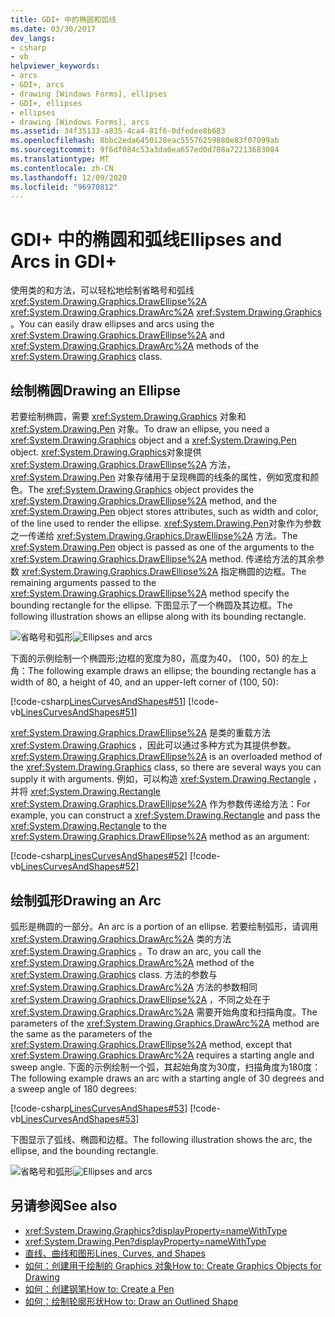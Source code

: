 ```yaml
---
title: GDI+ 中的椭圆和弧线
ms.date: 03/30/2017
dev_langs:
- csharp
- vb
helpviewer_keywords:
- arcs
- GDI+, arcs
- drawing [Windows Forms], ellipses
- GDI+, ellipses
- ellipses
- drawing [Windows Forms], arcs
ms.assetid: 34f35133-a835-4ca4-81f6-0dfedee8b683
ms.openlocfilehash: 8bbc2eda6450128eac55576259880e83f07099ab
ms.sourcegitcommit: 9f6df084c53a3da0ea657ed0d708a72213683084
ms.translationtype: MT
ms.contentlocale: zh-CN
ms.lasthandoff: 12/09/2020
ms.locfileid: "96970812"
---
```

# <a name="ellipses-and-arcs-in-gdi"></a><span data-ttu-id="a3e15-102">GDI+ 中的椭圆和弧线</span><span class="sxs-lookup"><span data-stu-id="a3e15-102">Ellipses and Arcs in GDI+</span></span>
<span data-ttu-id="a3e15-103">使用类的和方法，可以轻松地绘制省略号和弧线 <xref:System.Drawing.Graphics.DrawEllipse%2A> <xref:System.Drawing.Graphics.DrawArc%2A> <xref:System.Drawing.Graphics> 。</span><span class="sxs-lookup"><span data-stu-id="a3e15-103">You can easily draw ellipses and arcs using the <xref:System.Drawing.Graphics.DrawEllipse%2A> and <xref:System.Drawing.Graphics.DrawArc%2A> methods of the <xref:System.Drawing.Graphics> class.</span></span>  
  
## <a name="drawing-an-ellipse"></a><span data-ttu-id="a3e15-104">绘制椭圆</span><span class="sxs-lookup"><span data-stu-id="a3e15-104">Drawing an Ellipse</span></span>  
 <span data-ttu-id="a3e15-105">若要绘制椭圆，需要 <xref:System.Drawing.Graphics> 对象和 <xref:System.Drawing.Pen> 对象。</span><span class="sxs-lookup"><span data-stu-id="a3e15-105">To draw an ellipse, you need a <xref:System.Drawing.Graphics> object and a <xref:System.Drawing.Pen> object.</span></span> <span data-ttu-id="a3e15-106"><xref:System.Drawing.Graphics>对象提供 <xref:System.Drawing.Graphics.DrawEllipse%2A> 方法， <xref:System.Drawing.Pen> 对象存储用于呈现椭圆的线条的属性，例如宽度和颜色。</span><span class="sxs-lookup"><span data-stu-id="a3e15-106">The <xref:System.Drawing.Graphics> object provides the <xref:System.Drawing.Graphics.DrawEllipse%2A> method, and the <xref:System.Drawing.Pen> object stores attributes, such as width and color, of the line used to render the ellipse.</span></span> <span data-ttu-id="a3e15-107"><xref:System.Drawing.Pen>对象作为参数之一传递给 <xref:System.Drawing.Graphics.DrawEllipse%2A> 方法。</span><span class="sxs-lookup"><span data-stu-id="a3e15-107">The <xref:System.Drawing.Pen> object is passed as one of the arguments to the <xref:System.Drawing.Graphics.DrawEllipse%2A> method.</span></span> <span data-ttu-id="a3e15-108">传递给方法的其余参数 <xref:System.Drawing.Graphics.DrawEllipse%2A> 指定椭圆的边框。</span><span class="sxs-lookup"><span data-stu-id="a3e15-108">The remaining arguments passed to the <xref:System.Drawing.Graphics.DrawEllipse%2A> method specify the bounding rectangle for the ellipse.</span></span> <span data-ttu-id="a3e15-109">下图显示了一个椭圆及其边框。</span><span class="sxs-lookup"><span data-stu-id="a3e15-109">The following illustration shows an ellipse along with its bounding rectangle.</span></span>  
  
 <span data-ttu-id="a3e15-110">![省略号和弧形](./media/aboutgdip02-art05.gif "Aboutgdip02_art05")</span><span class="sxs-lookup"><span data-stu-id="a3e15-110">![Ellipses and arcs](./media/aboutgdip02-art05.gif "Aboutgdip02_art05")</span></span>  
  
 <span data-ttu-id="a3e15-111">下面的示例绘制一个椭圆形;边框的宽度为80，高度为40， (100，50) 的左上角：</span><span class="sxs-lookup"><span data-stu-id="a3e15-111">The following example draws an ellipse; the bounding rectangle has a width of 80, a height of 40, and an upper-left corner of (100, 50):</span></span>  
  
 [!code-csharp[LinesCurvesAndShapes#51](~/samples/snippets/csharp/VS_Snippets_Winforms/LinesCurvesAndShapes/CS/Class1.cs#51)]
 [!code-vb[LinesCurvesAndShapes#51](~/samples/snippets/visualbasic/VS_Snippets_Winforms/LinesCurvesAndShapes/VB/Class1.vb#51)]  
  
 <span data-ttu-id="a3e15-112"><xref:System.Drawing.Graphics.DrawEllipse%2A> 是类的重载方法 <xref:System.Drawing.Graphics> ，因此可以通过多种方式为其提供参数。</span><span class="sxs-lookup"><span data-stu-id="a3e15-112"><xref:System.Drawing.Graphics.DrawEllipse%2A> is an overloaded method of the <xref:System.Drawing.Graphics> class, so there are several ways you can supply it with arguments.</span></span> <span data-ttu-id="a3e15-113">例如，可以构造 <xref:System.Drawing.Rectangle> ，并将 <xref:System.Drawing.Rectangle> <xref:System.Drawing.Graphics.DrawEllipse%2A> 作为参数传递给方法：</span><span class="sxs-lookup"><span data-stu-id="a3e15-113">For example, you can construct a <xref:System.Drawing.Rectangle> and pass the <xref:System.Drawing.Rectangle> to the <xref:System.Drawing.Graphics.DrawEllipse%2A> method as an argument:</span></span>  
  
 [!code-csharp[LinesCurvesAndShapes#52](~/samples/snippets/csharp/VS_Snippets_Winforms/LinesCurvesAndShapes/CS/Class1.cs#52)]
 [!code-vb[LinesCurvesAndShapes#52](~/samples/snippets/visualbasic/VS_Snippets_Winforms/LinesCurvesAndShapes/VB/Class1.vb#52)]  
  
## <a name="drawing-an-arc"></a><span data-ttu-id="a3e15-114">绘制弧形</span><span class="sxs-lookup"><span data-stu-id="a3e15-114">Drawing an Arc</span></span>  
 <span data-ttu-id="a3e15-115">弧形是椭圆的一部分。</span><span class="sxs-lookup"><span data-stu-id="a3e15-115">An arc is a portion of an ellipse.</span></span> <span data-ttu-id="a3e15-116">若要绘制弧形，请调用 <xref:System.Drawing.Graphics.DrawArc%2A> 类的方法 <xref:System.Drawing.Graphics> 。</span><span class="sxs-lookup"><span data-stu-id="a3e15-116">To draw an arc, you call the <xref:System.Drawing.Graphics.DrawArc%2A> method of the <xref:System.Drawing.Graphics> class.</span></span> <span data-ttu-id="a3e15-117">方法的参数与 <xref:System.Drawing.Graphics.DrawArc%2A> 方法的参数相同 <xref:System.Drawing.Graphics.DrawEllipse%2A> ，不同之处在于 <xref:System.Drawing.Graphics.DrawArc%2A> 需要开始角度和扫描角度。</span><span class="sxs-lookup"><span data-stu-id="a3e15-117">The parameters of the <xref:System.Drawing.Graphics.DrawArc%2A> method are the same as the parameters of the <xref:System.Drawing.Graphics.DrawEllipse%2A> method, except that <xref:System.Drawing.Graphics.DrawArc%2A> requires a starting angle and sweep angle.</span></span> <span data-ttu-id="a3e15-118">下面的示例绘制一个弧，其起始角度为30度，扫描角度为180度：</span><span class="sxs-lookup"><span data-stu-id="a3e15-118">The following example draws an arc with a starting angle of 30 degrees and a sweep angle of 180 degrees:</span></span>  
  
 [!code-csharp[LinesCurvesAndShapes#53](~/samples/snippets/csharp/VS_Snippets_Winforms/LinesCurvesAndShapes/CS/Class1.cs#53)]
 [!code-vb[LinesCurvesAndShapes#53](~/samples/snippets/visualbasic/VS_Snippets_Winforms/LinesCurvesAndShapes/VB/Class1.vb#53)]  
  
 <span data-ttu-id="a3e15-119">下图显示了弧线、椭圆和边框。</span><span class="sxs-lookup"><span data-stu-id="a3e15-119">The following illustration shows the arc, the ellipse, and the bounding rectangle.</span></span>  
  
 <span data-ttu-id="a3e15-120">![省略号和弧形](./media/aboutgdip02-art06.gif "Aboutgdip02_art06")</span><span class="sxs-lookup"><span data-stu-id="a3e15-120">![Ellipses and arcs](./media/aboutgdip02-art06.gif "Aboutgdip02_art06")</span></span>  
  
## <a name="see-also"></a><span data-ttu-id="a3e15-121">另请参阅</span><span class="sxs-lookup"><span data-stu-id="a3e15-121">See also</span></span>

- <xref:System.Drawing.Graphics?displayProperty=nameWithType>
- <xref:System.Drawing.Pen?displayProperty=nameWithType>
- [<span data-ttu-id="a3e15-122">直线、曲线和图形</span><span class="sxs-lookup"><span data-stu-id="a3e15-122">Lines, Curves, and Shapes</span></span>](lines-curves-and-shapes.md)
- [<span data-ttu-id="a3e15-123">如何：创建用于绘制的 Graphics 对象</span><span class="sxs-lookup"><span data-stu-id="a3e15-123">How to: Create Graphics Objects for Drawing</span></span>](how-to-create-graphics-objects-for-drawing.md)
- [<span data-ttu-id="a3e15-124">如何：创建钢笔</span><span class="sxs-lookup"><span data-stu-id="a3e15-124">How to: Create a Pen</span></span>](how-to-create-a-pen.md)
- [<span data-ttu-id="a3e15-125">如何：绘制轮廓形状</span><span class="sxs-lookup"><span data-stu-id="a3e15-125">How to: Draw an Outlined Shape</span></span>](how-to-draw-an-outlined-shape.md)

